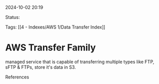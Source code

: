 2024-10-02 20:19

Status:

Tags:
[[4 - Indexes/AWS 1/Data Transfer Index]]
# AWS Transfer Family

managed service that is capable of transferring multiple types like FTP, sFTP & FTPs, store it's data in S3.



References 
[]()